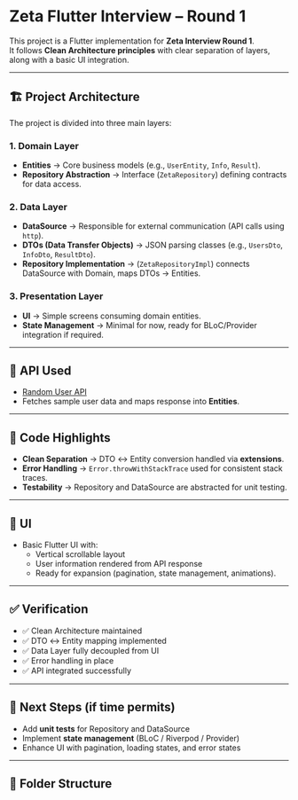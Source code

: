 # Zeta Flutter Interview – Round 1  

This project is a Flutter implementation for **Zeta Interview Round 1**.  
It follows **Clean Architecture principles** with clear separation of layers, along with a basic UI integration.

---

## 🏗️ Project Architecture  

The project is divided into three main layers:  

### 1. **Domain Layer**  
- **Entities** → Core business models (e.g., `UserEntity`, `Info`, `Result`).  
- **Repository Abstraction** → Interface (`ZetaRepository`) defining contracts for data access.  

### 2. **Data Layer**  
- **DataSource** → Responsible for external communication (API calls using `http`).  
- **DTOs (Data Transfer Objects)** → JSON parsing classes (e.g., `UsersDto`, `InfoDto`, `ResultDto`).  
- **Repository Implementation** → (`ZetaRepositoryImpl`) connects DataSource with Domain, maps DTOs → Entities.  

### 3. **Presentation Layer**  
- **UI** → Simple screens consuming domain entities.  
- **State Management** → Minimal for now, ready for BLoC/Provider integration if required.  

---

## 🔌 API Used  

- [Random User API](https://randomuser.me/api)  
- Fetches sample user data and maps response into **Entities**.  

---

## 🧩 Code Highlights  

- **Clean Separation** → DTO ↔ Entity conversion handled via **extensions**.  
- **Error Handling** → `Error.throwWithStackTrace` used for consistent stack traces.  
- **Testability** → Repository and DataSource are abstracted for unit testing.  

---

## 📱 UI  

- Basic Flutter UI with:  
  - Vertical scrollable layout  
  - User information rendered from API response  
  - Ready for expansion (pagination, state management, animations).  

---

## ✅ Verification  

- ✅ Clean Architecture maintained  
- ✅ DTO ↔ Entity mapping implemented  
- ✅ Data Layer fully decoupled from UI  
- ✅ Error handling in place  
- ✅ API integrated successfully  

---

## 🚀 Next Steps (if time permits)  

- Add **unit tests** for Repository and DataSource  
- Implement **state management** (BLoC / Riverpod / Provider)  
- Enhance UI with pagination, loading states, and error states  

---

## 📂 Folder Structure  

